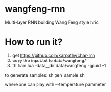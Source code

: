# wangfeng-rnn
Multi-layer RNN building Wang Feng style lyric

# How to run it?
1. get <https://github.com/karpathy/char-rnn>
2. copy the input.txt to data/wangfeng/ 
3. th train.lua -data__dir data/wangfeng -gpuid -1

to generate samples:
sh gen_sample.sh

where one can play with --temperature parameter
